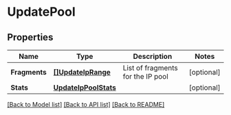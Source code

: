 # UpdatePool

## Properties

Name | Type | Description | Notes
------------ | ------------- | ------------- | -------------
**Fragments** | [**[]UpdateIpRange**](UpdateIPRange.md) | List of fragments for the IP pool | [optional] 
**Stats** | [**UpdateIpPoolStats**](UpdateIPPoolStats.md) |  | [optional] 

[[Back to Model list]](../README.md#documentation-for-models) [[Back to API list]](../README.md#documentation-for-api-endpoints) [[Back to README]](../README.md)



